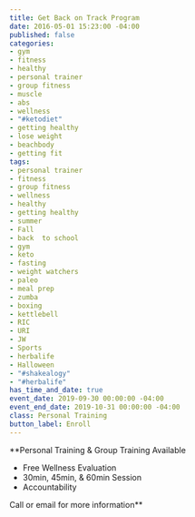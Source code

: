 ```yaml
---
title: Get Back on Track Program
date: 2016-05-01 15:23:00 -04:00
published: false
categories:
- gym
- fitness
- healthy
- personal trainer
- group fitness
- muscle
- abs
- wellness
- "#ketodiet"
- getting healthy
- lose weight
- beachbody
- getting fit
tags:
- personal trainer
- fitness
- group fitness
- wellness
- healthy
- getting healthy
- summer
- Fall
- back  to school
- gym
- keto
- fasting
- weight watchers
- paleo
- meal prep
- zumba
- boxing
- kettlebell
- RIC
- URI
- JW
- Sports
- herbalife
- Halloween
- "#shakealogy"
- "#herbalife"
has_time_and_date: true
event_date: 2019-09-30 00:00:00 -04:00
event_end_date: 2019-10-31 00:00:00 -04:00
class: Personal Training
button_label: Enroll
---
```


**Personal Training & Group Training Available
* Free Wellness Evaluation 
* 30min, 45min, & 60min Session
* Accountability

 
Call or email for more information**

